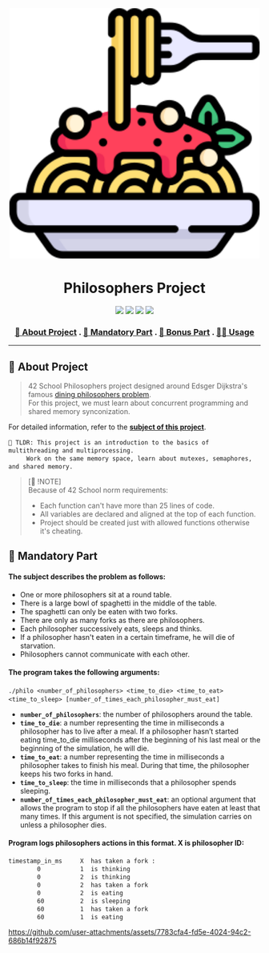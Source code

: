 <div align="center">
  <!-- Project Image -->
  <img src="README_files/logo.png" alt="Dining Philosophers" width="500"/>
  
  <!-- Project Title -->
  <h1>Philosophers Project</h1>

  <!-- Badges -->
  <p>
    <img src="https://img.shields.io/badge/score-108%20%2F%20100-success?style=for-the-badge" />
    <img src="https://img.shields.io/github/repo-size/ybounite/Philosophers?style=for-the-badge&logo=github" />
    <img src="https://img.shields.io/github/languages/count/ybounite/Philosophers?style=for-the-badge" />
    <img src="https://img.shields.io/github/last-commit/ybounite/Philosophers?style=for-the-badge" />
  </p>

  <h3>
    <a href="#-about-project">📜 About Project</a> .
    <a href="#-mandatory-part">🔷 Mandatory Part</a> .
    <a href="#-bonus-part">🌟 Bonus Part</a> .
    <a href="#usage">👨‍💻 Usage</a>
  </h3>
</div>


---
  ## 📜 About Project
>42 School Philosophers project designed around Edsger Dijkstra's famous [dining philosophers problem](https://en.wikipedia.org/wiki/Dining_philosophers_problem). \
> For this project, we must learn about concurrent programming and shared memory synconization.


For detailed information, refer to the [**subject of this project**](README_files/philo_subject.pdf).

	🚀 TLDR: This project is an introduction to the basics of multithreading and multiprocessing.
    	 Work on the same memory space, learn about mutexes, semaphores, and shared memory.
> [🚨 ​!NOTE] \
> Because of 42 School norm requirements:
> * Each function can't have more than 25 lines of code.
> * All variables are declared and aligned at the top of each function.
> * Project should be created just with allowed functions otherwise it's cheating.

## 🔷 Mandatory Part

#### The subject describes the problem as follows:

* One or more philosophers sit at a round table.
* There is a large bowl of spaghetti in the middle of the table.
* The spaghetti can only be eaten with two forks.
* There are only as many forks as there are philosophers.
* Each philosopher successively eats, sleeps and thinks.
* If a philosopher hasn't eaten in a certain timeframe, he will die of starvation.
* Philosophers cannot communicate with each other.


#### The program takes the following arguments:

`./philo <number_of_philosophers> <time_to_die> <time_to_eat> <time_to_sleep>
[number_of_times_each_philosopher_must_eat]`

* **```number_of_philosophers```**: the number of philosophers around the table.
* **```time_to_die```**: a number representing the time in milliseconds a philosopher has to live after a meal. If a philosopher hasn’t started eating time_to_die milliseconds after the beginning of his last meal or the beginning of the simulation, he will die.
* **```time_to_eat```**: a number representing the time in milliseconds a philosopher takes to finish his meal. During that time, the philosopher keeps his two forks in hand.
* **```time_to_sleep```**: the time in milliseconds that a philosopher spends sleeping.
* **```number_of_times_each_philosopher_must_eat```**: an optional argument that allows the program to stop if all the philosophers have eaten at least that many times. If this argument is not specified, the simulation carries on unless a philosopher dies.



#### Program logs philosophers actions in this format. X is philosopher ID:

```
timestamp_in_ms     X  has taken a fork :
        0           1  is thinking
        0           2  is thinking
        0           2  has taken a fork
        0           2  is eating
        60          2  is sleeping
        60          1  has taken a fork
        60          1  is eating
```
https://github.com/user-attachments/assets/7783cfa4-fd5e-4024-94c2-686b14f92875
